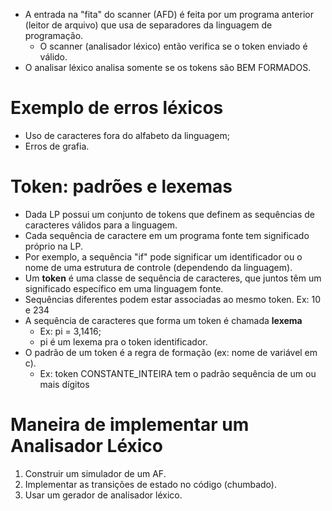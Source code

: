 - A entrada na "fita" do scanner (AFD) é feita por um programa anterior (leitor de arquivo) que usa de separadores da linguagem de programação.
	- O scanner (analisador léxico) então verifica se o token enviado é válido.
- O analisar léxico analisa somente se os tokens são BEM FORMADOS.
# Exemplo de erros léxicos
- Uso de caracteres fora do alfabeto da linguagem;
- Erros de grafia.

# Token: padrões e lexemas
- Dada LP possui um conjunto de tokens que definem as sequências de caracteres válidos para a linguagem.
- Cada sequência de caractere em um programa fonte tem significado próprio na LP.
- Por exemplo, a sequência "if" pode significar um identificador ou o nome de uma estrutura de controle (dependendo da linguagem).
- Um **token** é uma classe de sequência de caracteres, que juntos têm um significado específico em uma linguagem fonte.
- Sequências diferentes podem estar associadas ao mesmo token. Ex: 10 e 234
- A sequência de caracteres que forma um token é chamada **lexema**
	- Ex: pi = 3,1416; 
	- pi é um lexema pra o token identificador.
- O padrão de um token é a regra de formação (ex: nome de variável em c).
	- Ex: token CONSTANTE_INTEIRA tem o padrão sequência de um ou mais dígitos

# Maneira de implementar um Analisador Léxico
1) Construir um simulador de um AF.
2) Implementar as transições de estado no código (chumbado).
3) Usar um gerador de analisador léxico.
